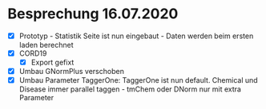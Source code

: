 # Besprechung 16.07.2020
- [x] Prototyp - Statistik Seite ist nun eingebaut - Daten werden beim ersten laden berechnet
- [x] CORD19
	- [x] Export gefixt 
- [x] Umbau GNormPlus verschoben
- [x] Umbau Parameter TaggerOne: TaggerOne ist nun default. Chemical und Disease immer parallel taggen - tmChem oder DNorm nur mit extra Parameter